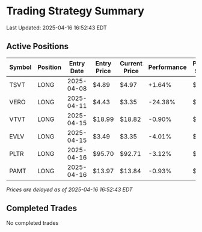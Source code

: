 # Trading Strategy Summary

Last Updated: 2025-04-16 16:52:43 EDT

## Active Positions

| Symbol | Position | Entry Date | Entry Price | Current Price | Performance | P/L per Share |
|--------|----------|------------|-------------|---------------|-------------|--------------|
| TSVT | LONG | 2025-04-08 | $4.89 | $4.97 | +1.64% | $+0.08 |
| VERO | LONG | 2025-04-11 | $4.43 | $3.35 | -24.38% | $-1.08 |
| VTVT | LONG | 2025-04-15 | $18.99 | $18.82 | -0.90% | $-0.17 |
| EVLV | LONG | 2025-04-15 | $3.49 | $3.35 | -4.01% | $-0.14 |
| PLTR | LONG | 2025-04-16 | $95.70 | $92.71 | -3.12% | $-2.99 |
| PAMT | LONG | 2025-04-16 | $13.97 | $13.84 | -0.93% | $-0.13 |

*Prices are delayed as of 2025-04-16 16:52:43 EDT*

## Completed Trades

No completed trades